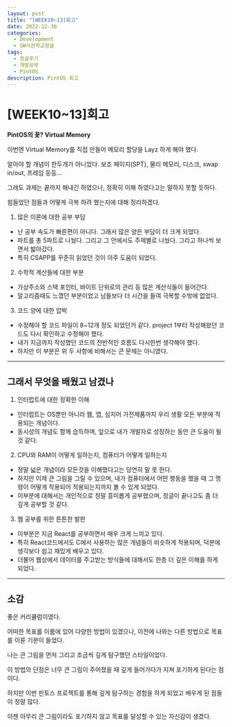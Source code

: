 ```yaml
---
layout: post
title: "[WEEK10~13]회고"
date: 2022-12-30
categories:
  - Development
  - SW사관학교정글
tags:
  - 정글후기
  - 개발공부
  - PintOS
description: PintOS 회고
---
```


# [WEEK10~13]회고

**PintOS의 꽃? Virtual Memory**

이번엔 Virtual Memory를 직접 만들어 메모리 할당을 Layz 하게 해야 했다.

알아야 할 개념이 한두개가 아니었다. 보조 페이지(SPT), 물리 메모리, 디스크, swap in/out, 프레임 등등...

그래도 과제는 끝까지 해내긴 하였으나, 정확히 이해 하였다고는 말하지 못할 듯하다.

힘들었던 점들과 어떻게 극복 하려 했는지에 대해 정리하겠다.

1. 많은 이론에 대한 공부 부담

- 난 공부 속도가 빠른편이 아니다. 그래서 많은 양은 부담이 더 크게 되었다.
- 파트를 총 5파트로 나눴다. 그리고 그 안에서도 주제별로 나눴다. 그리고 하나씩 보면서 밟아갔다.
- 특히 CSAPP를 꾸준히 읽었던 것이 아주 도움이 되었다.

2. 수학적 계산들에 대한 부분

- 가상주소와 스택 포인터, 바이트 단위로의 관리 등 많은 계산식들이 들어간다.
- 알고리즘때도 느꼈던 부분이었고 남들보다 더 시간을 들여 극복할 수밖에 없었다.

3. 코드 양에 대한 압박

- 수정해야 할 코드 파일이 8~12개 정도 되었던거 같다. project 1부터 작성해왔던 코드도 다시 확인하고 수정해야 했다.
- 내가 지금까지 작성했던 코드의 전반적인 흐름도 다시한번 생각해야 했다.
- 하지만 이 부분은 위 두 사항에 비해서는 큰 문제는 아니였다.

---

## **그래서 무엇을 배웠고 남겼나**

1. 인터럽트에 대한 정확한 이해

- 인터럽트는 OS뿐만 아니라 웹, 앱, 심지어 가전제품까지 우리 생활 모든 부분에 적용되는 개념이다.
- 동시성의 개념도 함께 습득하며, 앞으로 내가 개발자로 성장하는 동안 큰 도움이 될 것 같다.

2. CPU와 RAM이 어떻게 일하는지, 컴퓨터가 어떻게 일하는지

- 정말 넓은 개념이라 모든것을 이해했다고는 당연히 말 못 한다.
- 하지만 이제 큰 그림을 그릴 수 있으며, 내가 컴퓨터에서 어떤 행동을 했을 때 그 명령이 어떻게 작용되어 적용되는지까지 볼 수 있게 되었다.
- 이부분에 대해서는 개인적으로 정말 흥미롭게 공부했으며, 정글이 끝나고도 좀 더 깊게 공부할 것 같다.

3. 웹 공부를 위한 튼튼한 발판

- 이부분은 지금 React를 공부하면서 매우 크게 느끼고 있다.
- 특히 React코드에서도 C에서 사용하는 많은 개념들이 비슷하게 적용되며, 덕분에 생각보다 쉽고 재밌게 배우고 있다.
- 더불어 웹상에서 데이터를 주고받는 방식들에 대해서도 한층 더 깊은 이해를 하게 되었다.

---

## **소감**

좋은 커리큘럼이였다.

어떠한 목표를 이룸에 있어 다양한 방법이 있겠으나, 이전에 나와는 다른 방법으로 목표를 이룬 기분이 들었다.

나는 큰 그림을 먼저 그리고 조금씩 깊게 탐구했던 스타일이었다.

이 방법의 단점은 너무 큰 그림이 주어졌을 때 깊게 들어가다가 지쳐 포기하게 된다는 점이다.

하지만 이번 핀토스 프로젝트를 통해 깊게 탐구하는 경험을 하게 되었고 배우게 된 점들이 정말 많다.

이젠 아무리 큰 그림이라도 포기하지 않고 목표를 달성할 수 있는 자신감이 생겼다.